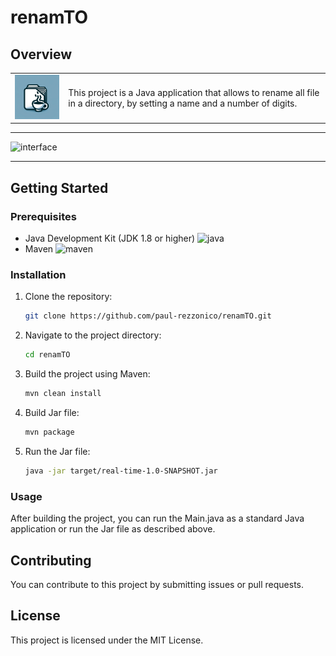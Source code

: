 # renamTO

## Overview

<table>
  <tr>
    <td>
      <img alt="logo" src=./logo.png width=150px />
    </td>
    <td>
      <p>This project is a Java application that allows to rename all file in a directory, by setting a name and a number of digits.</p>
    </td>
  </tr>
</table>

--- 

<img alt="interface" src="https://drive.google.com/uc?export=view&id=1ZLv5jb_XTJnQpJDE6EDbk5QKhZXfZ1eg" width="280" >

---

## Getting Started

### Prerequisites

- Java Development Kit (JDK 1.8 or higher) ![java](https://img.shields.io/badge/java-1.8-orange)
- Maven ![maven](https://img.shields.io/badge/maven-3.6.3-blue)

### Installation

1. Clone the repository:
    ```bash
    git clone https://github.com/paul-rezzonico/renamTO.git
    ```

2. Navigate to the project directory:
    ```bash
    cd renamTO
    ```

3. Build the project using Maven:

    ```bash
    mvn clean install
    ```

4. Build Jar file:

    ```bash
    mvn package
    ```

5. Run the Jar file:

    ```bash
    java -jar target/real-time-1.0-SNAPSHOT.jar
    ```

### Usage
After building the project, you can run the Main.java as a standard Java application or run the Jar file as described above.

## Contributing
You can contribute to this project by submitting issues or pull requests. 

## License
This project is licensed under the MIT License.
